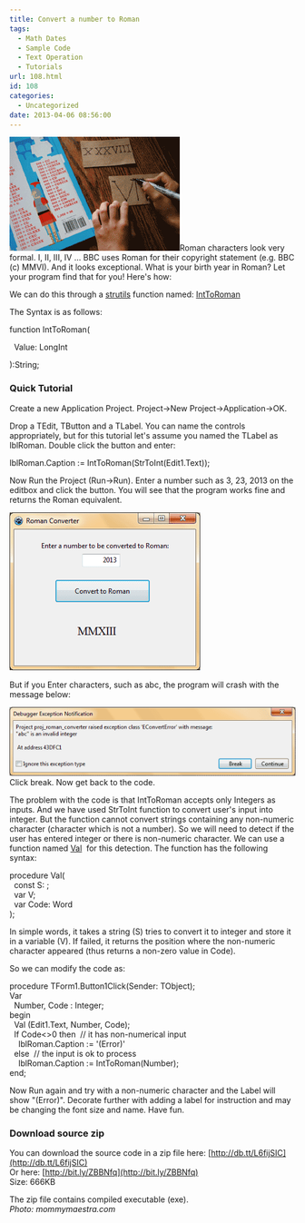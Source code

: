 ```yaml
---
title: Convert a number to Roman
tags:
  - Math Dates
  - Sample Code
  - Text Operation
  - Tutorials
url: 108.html
id: 108
categories:
  - Uncategorized
date: 2013-04-06 08:56:00
---
```


![](convert-number-to-roman/Roman-Numerals-I-size.gif)Roman characters look very formal. I, II, III, IV ... BBC uses Roman for their copyright statement (e.g. BBC (c) MMVI). And it looks exceptional. What is your birth year in Roman? Let your program find that for you! Here's how:  
  
  
We can do this through a [strutils](http://www.freepascal.org/docs-html/rtl/strutils/index-5.html) function named: [IntToRoman](http://www.freepascal.org/docs-html/rtl/strutils/inttoroman.html)  
  
The Syntax is as follows:  

function IntToRoman(  
  
  Value: LongInt  
  
):String;

  

### Quick Tutorial

Create a new Application Project. Project->New Project->Application->OK.  
  
Drop a TEdit, TButton and a TLabel. You can name the controls appropriately, but for this tutorial let's assume you named the TLabel as lblRoman. Double click the button and enter:  

lblRoman.Caption := IntToRoman(StrToInt(Edit1.Text));

  
Now Run the Project (Run->Run). Enter a number such as 3, 23, 2013 on the editbox and click the button. You will see that the program works fine and returns the Roman equivalent.  
  
![](convert-number-to-roman/Roman-converter-lazarus.gif)  
  
But if you Enter characters, such as abc, the program will crash with the message below:  
  
![](convert-number-to-roman/lazarus-debug-error-1.gif)  
Click break. Now get back to the code.  
  
The problem with the code is that IntToRoman accepts only Integers as inputs. And we have used StrToInt function to convert user's input into integer. But the function cannot convert strings containing any non-numeric character (character which is not a number). So we will need to detect if the user has entered integer or there is non-numeric character. We can use a function named [Val](http://lazarus-ccr.sourceforge.net/docs/rtl/system/val.html)  for this detection. The function has the following syntax:  

procedure Val(  
  const S: ;  
  var V;  
  var Code: Word  
);

  
In simple words, it takes a string (S) tries to convert it to integer and store it in a variable (V). If failed, it returns the position where the non-numeric character appeared (thus returns a non-zero value in Code).  
  
So we can modify the code as:  

procedure TForm1.Button1Click(Sender: TObject);  
Var  
  Number, Code : Integer;  
begin  
  Val (Edit1.Text, Number, Code);  
  If Code<>0 then  // it has non-numerical input  
    lblRoman.Caption := '(Error)'  
  else  // the input is ok to process  
    lblRoman.Caption := IntToRoman(Number);  
end;

  
Now Run again and try with a non-numeric character and the Label will show "(Error)". Decorate further with adding a label for instruction and may be changing the font size and name. Have fun.  
  

### Download source zip

You can download the source code in a zip file here: [http://db.tt/L6fijSIC](http://db.tt/L6fijSIC)  
Or here: [http://bit.ly/ZBBNfq](http://bit.ly/ZBBNfq)  
Size: 666KB  
  
The zip file contains compiled executable (exe).  
_Photo: mommymaestra.com_
